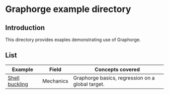 # Graphorge example directory

## Introduction

This directory provides exaples demonstrating use of Graphorge.

## List

|Example|Field|Concepts covered|
| --- | --- | --- |
|[Shell buckling](./mechanics/gnn_shell_buckling)|Mechanics|Graphorge basics, regression on a global target.|